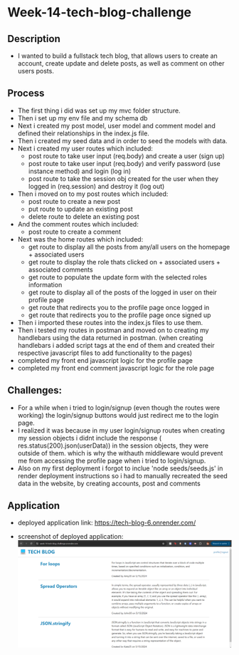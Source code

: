 # Week-14-tech-blog-challenge

## Description

- I wanted to build a fullstack tech blog, that allows users to create an account, create update and delete posts, as well as comment on other users posts.

## Process
- The first thing i did was set up my mvc folder structure.
- Then i set up my env file and my schema db
- Next i created my post model, user model and comment model and defined their relationships in the index.js file.
- Then i created my seed data and in order to seed the models with data.
- Next i created my user routes which included:
    - post route to take user input (req.body) and create a user (sign up)
    - post route to take user input (req.body) and verify password (use instance method) and login (log in)
    - post route to take the session obj created for the user when they logged in (req.session) and destroy it (log out)
- Then i moved on to my post routes which included:
    - post route to create a new post
    - put route to update an existing post
    - delete route to delete an existing post
- And the comment routes which included: 
    - post route to create a comment
- Next was the home routes which included: 
    - get route to display all the posts from any/all users on the homepage + associated users
    - get route to display the role thats clicked on + associated users + associated comments
    - get route to populate the update form with the selected roles information
    - get route to display all of the posts of the logged in user on their profile page
    - get route that redirects you to the profile page once logged in
    - get route that redirects you to the profile page once signed up
- Then i imported these routes into the index.js files to use them.
- Then i tested my routes in postman and moved on to creating my handlebars using the data returned in postman. (when creating handlebars i added script tags at the end of them and created their respective javascript files to add functionality to the pages)
- completed my front end javascript logic for the profile page 
- completed my front end comment javascript logic for the role page

## Challenges:
- For a while when i tried to login/signup (even though the routes were working) the login/signup buttons would just redirect me to the login page.
- I realized it was because in my user login/signup routes when creating my session objects i didnt include the response ( res.status(200).json(userData)) in the session objects, they were outside of them. which is why the withauth middleware would prevent me from accessing the profile page when i tried to login/signup.
- Also on my first deployment i forgot to inclue 'node seeds/seeds.js' in render deployment instructions so i had to manually recreated the seed data in the website, by creating accounts, post and comments

## Application

- deployed application link:
https://tech-blog-6.onrender.com/

- screenshot of deployed application:
![alt text](image.png)